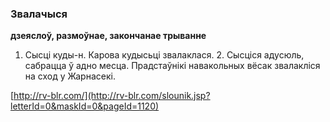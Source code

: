 ### Звалачыся
**дзеяслоў, размоўнае, закончанае трыванне**

1. Сысці куды-н. Карова кудысьці звалаклася. 2. Сысціся адусюль, сабрацца ў адно месца. Прадстаўнікі навакольных вёсак звалакліся на сход у Жарнасекі.

<a rel="author">[http://rv-blr.com/](http://rv-blr.com/slounik.jsp?letterId=0&maskId=0&pageId=1120)</a>
